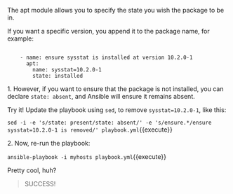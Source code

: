 
The apt module allows you to specify the state you wish the package to be in.

If you want a specific version, you append it to the package name, for example:

```

    - name: ensure sysstat is installed at version 10.2.0-1
      apt:
        name: sysstat=10.2.0-1
        state: installed

```

1\. However, if you want to ensure that the package is not installed, you can declare `state: absent`, and Ansible will ensure it remains absent.

Try it! Update the playbook using `sed`, to remove `sysstat=10.2.0-1`, like this:

`sed -i -e 's/state: present/state: absent/' -e 's/ensure.*/ensure sysstat=10.2.0-1 is removed/' playbook.yml`{{execute}}

2\. Now, re-run the playbook:

`ansible-playbook -i myhosts playbook.yml`{{execute}}

Pretty cool, huh?

>SUCCESS!
